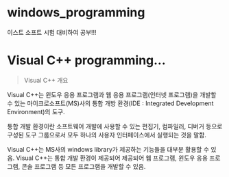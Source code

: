 # windows\_programming

이스트 소프트 시험 대비하여 공부!!!

# Visual C++ programming...

> Visual C++ 개요

Visual C++는 윈도우 응용 프로그램과 웹 응용 프로그램(인터넷 프로그램)을 개발할 수 있는 마이크로소프트(MS)사의 통합 개방 환경(IDE : Integrated Development Environment)의 도구.

통합 개발 환경이란 소프트웨어 개발에 사용할 수 있는 편집기, 컴파일러, 디버거 등으로 구성된 도구 그룹으로서 모두 하나의 사용자 인터페이스에서 실행되는 것을 말함.

Visual C++는 MS사의 windows library가 제공하는 기능들을 대부분 활용할 수 있음. Visual C++는 통합 개발 환경이 제공되어 제공되어 웹 프로그램, 윈도우 응용 프로그램, 콘솔 프로그램 등 모든 프로그램을 개발할 수 있음. 


